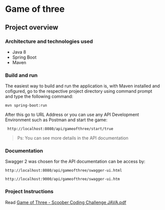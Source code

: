 # Game of three


## Project overview

### Architecture and technologies used

- Java 8
- Spring Boot
- Maven

### Build and run

The easiest way to build and run the application is, with Maven installed and cofigured, go to the respective project directory using command prompt and type 
the following command:

```shellscript
mvn spring-boot:run
```

After this go to URL Address or you can use any API Development Environment such as Postman and start the game:

```example
 http://localhost:8080/api/gameofthree/start/true
 ```
 > Ps: You can see more details in the API documentation

### Documentation

Swagger 2 was chosen for the API documentation can be access by:

```url service one
http://localhost:8080/api/gameofthree/swagger-ui.html
```

```url service otwo
http://localhost:9000/api/gameofthree/swagger-ui.htm
```

### Project Instructions

Read [Game of Three - Scoober Coding Challenge JAVA.pdf](Game%20of%20Three%20-%20Scoober%20Coding%20Challenge%20JAVA.pdf)

